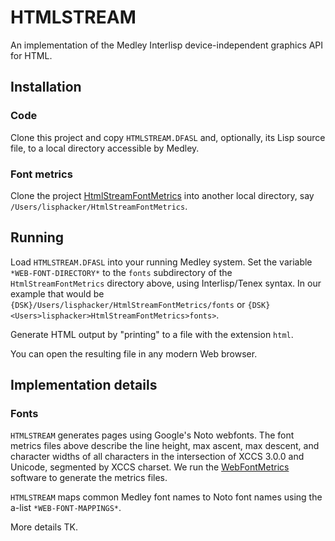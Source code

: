 # HTMLSTREAM

An implementation of the Medley Interlisp device-independent graphics API for HTML.

## Installation

### Code

Clone this project and copy `HTMLSTREAM.DFASL` and, optionally, its Lisp source file, to a local directory
accessible by Medley.

### Font metrics

Clone the project [HtmlStreamFontMetrics](https://github.com/hjellinek/HtmlStreamFontMetrics) into another local directory, say
`/Users/lisphacker/HtmlStreamFontMetrics`.

## Running

Load `HTMLSTREAM.DFASL` into your running Medley system.   Set the variable `*WEB-FONT-DIRECTORY*` to the `fonts`
subdirectory of the `HtmlStreamFontMetrics` directory above, using Interlisp/Tenex syntax.  In our example that would
be `{DSK}/Users/lisphacker/HtmlStreamFontMetrics/fonts` or `{DSK}<Users>lisphacker>HtmlStreamFontMetrics>fonts>`.

Generate HTML output by "printing" to a file with the extension `html`.

You can open the resulting file in any modern Web browser.

## Implementation details

### Fonts

`HTMLSTREAM` generates pages using Google's Noto webfonts.  The font metrics files above
describe the line height, max ascent, max descent, and character widths of all characters in
the intersection of XCCS 3.0.0 and Unicode, segmented by XCCS charset.  We run the [WebFontMetrics](../WebFontMetrics)
software to generate the metrics files.

`HTMLSTREAM` maps common Medley font names to Noto font names using the a-list `*WEB-FONT-MAPPINGS*`.

More details TK.
